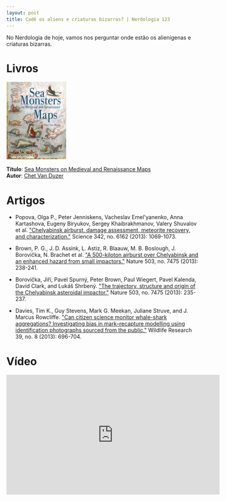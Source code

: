 ```yaml
---
layout: post
title: Cadê os aliens e criaturas bizarras? | Nerdologia 123
---
```


No Nerdologia de hoje, vamos nos perguntar onde estão os alienígenas e criaturas bizarras.

Livros
=====

![Sea Monsters on Medieval and Renaissance Maps](../images/sea-monsters.jpg)

**Título**: [Sea Monsters on Medieval and Renaissance Maps](https://www.amazon.com.br/Sea-Monsters-Medieval-Renaissance-Maps/dp/0712357718)<br>
**Autor**: [Chet Van Duzer](http://independent.academia.edu/ChetVanDuzer)

Artigos
=====

- Popova, Olga P., Peter Jenniskens, Vacheslav Emel’yanenko, Anna Kartashova, Eugeny Biryukov, Sergey Khaibrakhmanov, Valery Shuvalov et al. ["Chelyabinsk airburst, damage assessment, meteorite recovery, and characterization."](http://science.sciencemag.org/content/342/6162/1069) Science 342, no. 6162 (2013): 1069-1073.

- Brown, P. G., J. D. Assink, L. Astiz, R. Blaauw, M. B. Boslough, J. Borovička, N. Brachet et al. ["A 500-kiloton airburst over Chelyabinsk and an enhanced hazard from small impactors."](http://www.nature.com/nature/journal/v503/n7475/full/nature12741.html) Nature 503, no. 7475 (2013): 238-241.

- Borovička, Jiří, Pavel Spurný, Peter Brown, Paul Wiegert, Pavel Kalenda, David Clark, and Lukáš Shrbený. ["The trajectory, structure and origin of the Chelyabinsk asteroidal impactor."](http://www.astronom.cz/borovicka/Borovickaetal_Chelyabinsk_accepted.pdf) Nature 503, no. 7475 (2013): 235-237.

- Davies, Tim K., Guy Stevens, Mark G. Meekan, Juliane Struve, and J. Marcus Rowcliffe. ["Can citizen science monitor whale-shark aggregations? Investigating bias in mark–recapture modelling using identification photographs sourced from the public."](https://www.researchgate.net/publication/273620902_Can_citizen_science_monitor_whale-shark_aggregations_Investigating_bias_in_markrecapture_modelling_using_identification_photographs_sourced_from_the_public) Wildlife Research 39, no. 8 (2013): 696-704.

Vídeo
=====

<iframe width="560" height="315" src="https://www.youtube.com/embed/KRuUPNb-11s" frameborder="0" allowfullscreen></iframe>

